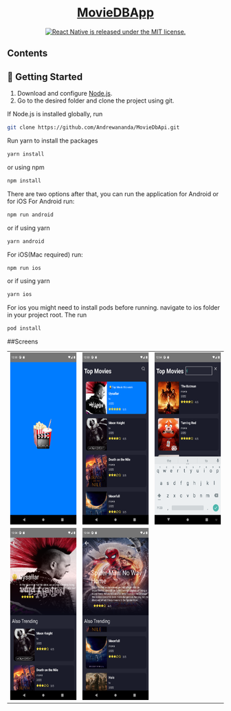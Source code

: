 <h1 align="center">
  <a href="#">
    MovieDBApp
  </a>
</h1>

<p align="center">
  <a href="https://opensource.org/licenses/MIT">
    <img src="https://img.shields.io/badge/license-MIT-blue.svg" alt="React Native is released under the MIT license." />
  </a>
</p>

## Contents

## 📜 Getting Started

1. Download and configure [Node.js](https://nodejs.org/en/download/).
2. Go to the desired folder and clone the project using git.

If Node.js is installed globally, run

```bash
git clone https://github.com/Andrewananda/MovieDbApi.git
```

Run yarn to install the packages

```bash
yarn install
```

or using npm

```bash
npm install
```

There are two options after that, you can run the application for Android or for iOS
For Android run:

```bash
npm run android
```

or if using yarn

```bash
yarn android
```

For iOS(Mac required) run:

```bash
npm run ios
```

or if using yarn

```bash
yarn ios
```

For ios you might need to install pods before running.
navigate to ios folder in your project root. The run

```bash
pod install
```

##Screens

<table>
<tr>
<td>
<img  width="200" height="400" src="./screenshorts/1.png"/>
</td>
<td>
<img  width="200" height="400" src="./screenshorts/2.png"/>
</td>
<td>
<img  width="200" height="400" src="./screenshorts/3.png"/>
</td>
</tr>
<td>
<img  width="200" height="400" src="./screenshorts/4.png"/>
</td>
<td>
<img  width="200" height="400" src="./screenshorts/5.png"/>
</td>
<td>
</tr>
</table>
